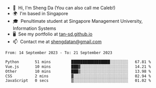 <!---
tan-sd/tan-sd is a ✨ special ✨ repository because its `README.md` (this file) appears on your GitHub profile.
You can click the Preview link to take a look at your changes.
--->
- 👋  Hi, I'm Sheng Da (You can also call me Caleb!)
- 🌍  I'm based in Singapore
- 🎓  Penultimate student at Singapore Management University, Information Systems
- 🖥️  See my portfolio at [tan-sd.github.io](https://tan-sd.github.io/)
- 📫  Contact me at [shengdatan@gmail.com](mailto:shengdatan@gmail.com)

<!--START_SECTION:waka-->

```txt
From: 14 September 2023 - To: 21 September 2023

Python       51 mins         █████████████████░░░░░░░░   67.81 %
Vue.js       10 mins         ███▓░░░░░░░░░░░░░░░░░░░░░   14.21 %
Other        10 mins         ███▒░░░░░░░░░░░░░░░░░░░░░   13.98 %
CSS          2 mins          ▓░░░░░░░░░░░░░░░░░░░░░░░░   02.94 %
JavaScript   0 secs          ▒░░░░░░░░░░░░░░░░░░░░░░░░   01.02 %
```

<!--END_SECTION:waka-->
